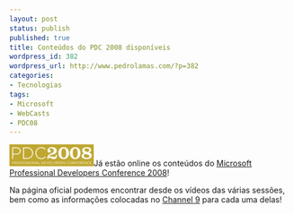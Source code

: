 ```yaml
---
layout: post
status: publish
published: true
title: Conteúdos do PDC 2008 disponíveis
wordpress_id: 382
wordpress_url: http://www.pedrolamas.com/?p=382
categories:
- Tecnologias
tags:
- Microsoft
- WebCasts
- PDC08
---
```

[![PDC2008](/wp-content/uploads/2008/11/pdc2008.jpg "PDC2008")](http://www.microsoftpdc.com/)Já estão online os conteúdos do [Microsoft Professional Developers Conference 2008](http://www.microsoftpdc.com/)!

Na página oficial podemos encontrar desde os vídeos das várias sessões, bem como as informações colocadas no [Channel 9](http://channel9.msdn.com/) para cada uma delas!
